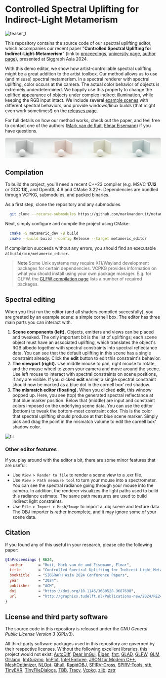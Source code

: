 # Controlled Spectral Uplifting for Indirect-Light Metamerism

![teaser_1](/resources//assets/teaser_1.png)


This repository contains the source code of our spectral uplifting editor, which accompanies our recent paper "**Controlled Spectral Uplifting for Indirect-Light-Metamerism**" (link to [proceedings](https://dx.doi.org/https://doi.org/10.1145/3680528.3687698), [university page](http://graphics.tudelft.nl/Publications-new/2024/RE24), [author page](https://markvanderuit.nl/publications/2024-11-19-paper-spectral)), presented at Siggraph Asia 2024.

With this demo editor, we show how artist-controllable spectral uplifting might be a great addition to the artist toolbox. Our method allows us to use (and misuse) spectral metamerism. In a spectral renderer with spectral uplifting, color occurs at the camera. The actual color behavior of objects is extremely underdetermined. We happily use this property to change the uplifted appearance of objects under complex indirect illumination, while keeping the RGB input intact.
We include several [example scenes](./scenes) with different spectral behaviors, and provide windows/linux builds (that might even work sometimes!) on the [releases page](./releases/latest).

For full details on how our method works, check out the paper, and feel free to contact one of the authors ([Mark van de Ruit](https://www.markvanderuit.nl), [Elmar Eisemann](https://graphics.tudelft.nl/~eisemann/)) if you have questions.

![teaser_2](/resources//assets/teaser_2.png)

## Compilation

To build the project, you'll need a recent C++23 compiler (e.g. MSVC **17.12** or GCC **13**), and OpenGL 4.6 and CMake 3.22+. Dependencies are bundled through VCPKG, submodules, and packed binaries. 

As a first step, clone the repository and any submodules.

```bash
  git clone --recurse-submodules https://github.com/markvanderuit/metameric_dev
```

Next, simply configure and compile the project using CMake:

```bash
  cmake -S metameric_dev -B build
  cmake --build build --config Release --target metameric_editor
```

If compilation succeeds without any errors, you should find an executable at `build/bin/metameric_editor`.

> **Note** 
> Some Unix systems may require X11/Wayland development packages for certain dependencies. VCPKG provides information on what you should install using your own package manager. E.g. for GLFW, the [GLFW compilation page](https://www.glfw.org/docs/3.3/compile.html) lists a number of required packages.

## Spectral editing

When you first run the editor (and all shaders compiled succesfully), you are greeted by an example scene: a simple cornell box. The editor has three main parts you can interact with.

1. **Scene components (left).** Objects, emitters and views can be placed and tweaked. The only important bit is the list of upliftings; each scene object must have an associated uplifting, which translates the object's RGB albedo together with spectral constraints into spectral reflectance data. You can see that the default uplifting in this scene has a single constraint already. Click the **edit** button to edit this constraint's behavior.
2. **The viewport (right).** Use middle mouse to pan, right mouse to rotate, and the mouse wheel to zoom your camera and move around the scene. Use left mouse to interact with spectral constraints on scene positions, if any are visible. If you clicked **edit** earlier, a single spectral constraint should now be marked as a blue dot in the cornell box' red shadow.
3. **The mismatch editor (floating).** When you clicked **edit**, this window popped up. Here, you see (top) the generated spectral reflectance at that blue marker position. Below that (middle) are input and constraint colors imposed on the underlying scene data. You can use the editor (bottom) to tweak the bottom-most constraint color. This is the color that spectral uplifting should produce at that blue scene marker. Simply pick and drag the point in the mismatch volume to edit the cornell box' shadow color.

![til](./resources/assets/example.gif)

### Other editor features

If you play around with the editor a bit, there are some minor features that are useful:

- Use `View > Render to file` to render a scene view to a .exr file.
- Use `View > Path measure tool` to turn your mouse into a spectrometer. You can see the spectral radiance going through your mouse into the camera. In addition, the renderer visualizes the light paths used to build this radiance estimate. The same path measures are used to build indirect light constraints.
- Use `File > Import > Mesh/Image` to import a .obj scene and texture data. The OBJ importer is rather incomplete, and it may ignore some of your scene data.

## Citation

If you found any of this useful in your research, please cite the following paper:

```bibtex
@InProceedings { RE24,
  author       = "Ruit, Mark van de and Eisemann, Elmar",
  title        = "Controlled Spectral Uplifting for Indirect-Light-Metamerism",
  booktitle    = "SIGGRAPH Asia 2024 Conference Papers",
  year         = "2024",
  publisher    = "ACM",
  doi          = "https://doi.org/10.1145/3680528.3687698",
  url          = "http://graphics.tudelft.nl/Publications-new/2024/RE24"
}
```

## License and third party software

The source code in this repository is released under the *GNU General Public License Version 3* (GPLv3).

All third-party software packages used in this repository are governed by their respective licenses. Without the following excellent libraries, this project would not exist:
[AutoDiff](https://github.com/autodiff/autodiff),
[Dear ImGui](https://github.com/ocornut/imgui),
[Eigen](https://eigen.tuxfamily.org/index.php?title=Main_Page), 
[fmt](https://github.com/fmtlib/fmt), 
[GLAD](https://glad.dav1d.de/),
[GLFW](https://www.glfw.org/),
[GLM](https://glm.g-truc.net/0.9.9/),
[Glslang](https://github.com/KhronosGroup/glslang), 
[ImGuizmo](https://github.com/CedricGuillemet/ImGuizmo), 
[ImPlot](https://github.com/epezent/implot),
[Intel Embree](https://www.embree.org/),
[JSON for Modern C++](https://github.com/nlohmann/json),
[MeshOptimizer](https://github.com/zeux/meshoptimizer),
[NLOpt](https://github.com/stevengj/nlopt).
[Qhull](http://www.qhull.org/),
[RapidOBJ](https://github.com/guybrush77/rapidobj),
[SPIRV-Cross](https://github.com/KhronosGroup/SPIRV-Cross), 
[SPIRV-Tools](https://github.com/KhronosGroup/SPIRV-Tools), 
[stb](https://github.com/nothings/stb),
[TinyEXR](https://github.com/syoyo/tinyexr),
[TinyFileDialogs](https://sourceforge.net/projects/tinyfiledialogs/),
[TBB](https://github.com/oneapi-src/oneTBB),
[Tracy](https://github.com/wolfpld/tracy),
[Vcpkg](https://github.com/microsoft/vcpkg),
[zlib](https://zlib.net/),
[zstr](https://github.com/mateidavid/zstr)
